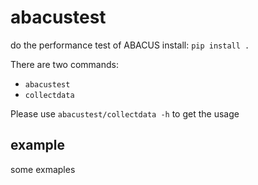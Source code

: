 # abacustest
do the performance test of ABACUS
install:
`pip install .`

There are two commands:
- `abacustest`
- `collectdata`

Please use `abacustest/collectdata -h` to get the usage

## example
some exmaples

